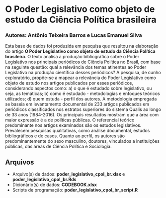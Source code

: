 # O Poder Legislativo como objeto de estudo da Ciência Política brasileira

### Autores: Antônio Teixeira Barros e Lucas Emanuel Silva

Esta base de dados foi produzida em pesquisa que resultou na elaboração do artigo **O Poder Legislativo como objeto de estudo da Ciência Política brasileira**. O texto analisa a produção bibliográfica sobre o Poder Legislativo nos principais periódicos de Ciência Política no Brasil, com base na seguinte questão: qual a relevância dos temas atinentes ao Poder Legislativo na produção científica desses periódicos? A pesquisa, de cunho exploratório, propõe-se a mapear a relevância do Poder Legislativo como objeto de estudo nos artigos publicados por esses periódicos, considerando aspectos como: a) o que é estudado sobre legislativo, ou seja, as temáticas; b) como é estudado - metodologias e enfoques teóricos utilizados; d) quem estuda - perfil dos autores. A metodologia empregada se baseia em levantamento documental de 233 artigos publicados em periódicos classificados nos estratos superiores do sistema Qualis ao longo de 33 anos (1984-2016). Os principais resultados mostram que a área com maior expressão é a de políticas públicas. O referencial teórico predominante nos artigos examinados são os estudos legislativos. Prevalecem pesquisas qualitativas, como análise documental, estudos bibliográficos e de casos. Quanto ao perfil, os autores são predominantemente do sexo masculino, doutores, vinculados a instituições públicas, das áreas de Ciência Política e Sociologia. 

## Arquivos

* Arquivo(s) de dados: **poder_legislativo_cpol_br.xlsx** e **poder_legislativo_cpol_br.Rds**
* Dicionário(s) de dados: **CODEBOOK.xlsx**
* Scripts de programação: **poder_legislativo_cpol_br_script.R**
